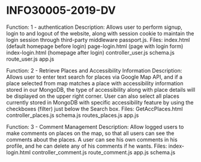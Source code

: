 # INFO30005-2019-DV

Function:       1 - authentication 
Description:    Allows user to perform signup, login to and logout of the website, along with session cookie to maintain the 
                login session through third-party middleware passport.js.
Files:          index.html (default homepage before login)
                page-login.html (page with login form)
                index-login.html (homepage after login)
                controller_user.js
                schema.js
                route_user.js
                app.js
                

Function:       2 - Retrieve Places and Accessibility Information
Description:    Allows user to enter text search for places via Google Map API, and if a place selected from map
                matches a place with accessibility information stored in our MongoDB, the type of accessibility
                along with place details will be displayed on the upper right corner. User can also select all places
                currently stored in MongoDB with specific accessibility feature by using the checkboxes (filter) just 
                below the Search box.
Files:          GetAccPlaces.html
                controller_places.js
                schema.js
                routes_places.js
                app.js
                
Function:      3 - Comment Management 
Description:   Allow logged users to make comments on places on the map, so that all users can see the comments about the                places. A user can see his own comments in his profile, and he can delete any of his comments if he wants.
Files:         index-login.html 
               controller_comment.js
               route_comment.js 
               app.js 
               schema.js 
                


